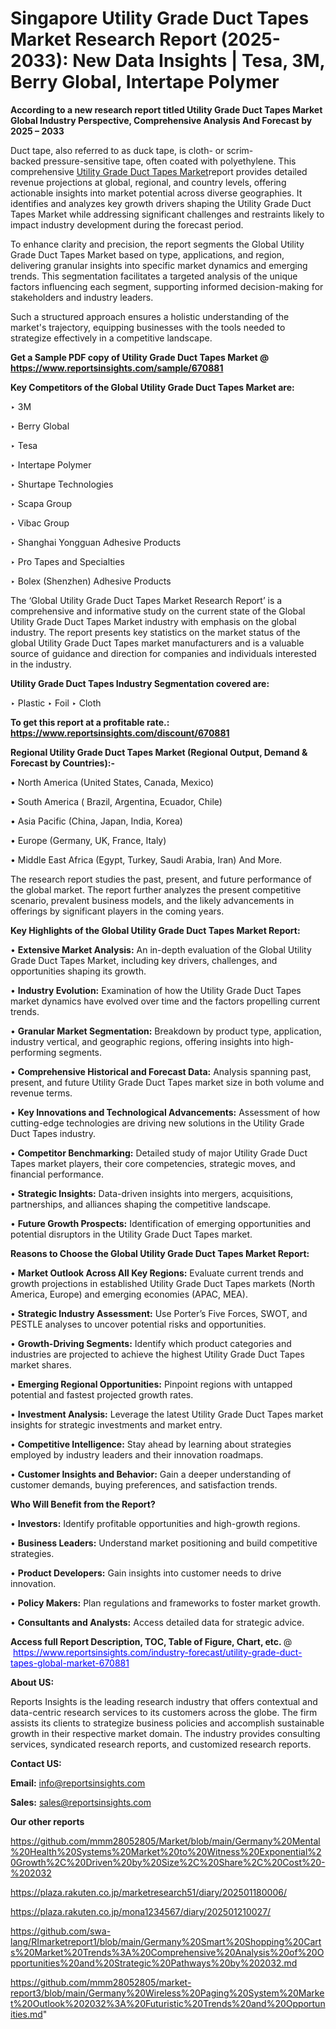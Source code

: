# Singapore Utility Grade Duct Tapes Market Research Report (2025-2033): New Data Insights | Tesa, 3M, Berry Global, Intertape Polymer

<strong>According to a new research report titled Utility Grade Duct Tapes Market Global Industry Perspective, Comprehensive Analysis And Forecast by 2025 – 2033</strong>

Duct tape, also referred to as duck tape, is cloth- or scrim-backed pressure-sensitive tape, often coated with polyethylene. This comprehensive <a href=https://www.reportsinsights.com/sample/670881>Utility Grade Duct Tapes Market</a>report provides detailed revenue projections at global, regional, and country levels, offering actionable insights into market potential across diverse geographies. It identifies and analyzes key growth drivers shaping the Utility Grade Duct Tapes Market while addressing significant challenges and restraints likely to impact industry development during the forecast period.

To enhance clarity and precision, the report segments the Global Utility Grade Duct Tapes Market based on type, applications, and region, delivering granular insights into specific market dynamics and emerging trends. This segmentation facilitates a targeted analysis of the unique factors influencing each segment, supporting informed decision-making for stakeholders and industry leaders.

Such a structured approach ensures a holistic understanding of the market's trajectory, equipping businesses with the tools needed to strategize effectively in a competitive landscape.

<strong>Get a Sample PDF copy of Utility Grade Duct Tapes Market </strong><strong>@<a href=https://www.reportsinsights.com/sample/670881 style=color:#0000ff;> https://www.reportsinsights.com/sample/670881</a></strong></font>

<strong>Key Competitors of the Global Utility Grade Duct Tapes Market are:</strong>

‣ 3M

‣ Berry Global

‣ Tesa

‣ Intertape Polymer

‣ Shurtape Technologies

‣ Scapa Group

‣ Vibac Group

‣ Shanghai Yongguan Adhesive Products

‣ Pro Tapes and Specialties

‣ Bolex (Shenzhen) Adhesive Products

The ‘Global Utility Grade Duct Tapes Market Research Report’ is a comprehensive and informative study on the current state of the Global Utility Grade Duct Tapes Market industry with emphasis on the global industry. The report presents key statistics on the market status of the global Utility Grade Duct Tapes market manufacturers and is a valuable source of guidance and direction for companies and individuals interested in the industry.

<strong>Utility Grade Duct Tapes Industry Segmentation covered are:</strong>

‣ Plastic
‣ Foil
‣ Cloth

<strong>To get this report at a profitable rate.: <a href=https://www.reportsinsights.com/discount/670881 style=color:#0000ff;>https://www.reportsinsights.com/discount/670881</a></strong></font>

<strong>Regional Utility Grade Duct Tapes Market (Regional Output, Demand &amp; Forecast by Countries):-</strong>

• North America (United States, Canada, Mexico)

• South America ( Brazil, Argentina, Ecuador, Chile)

• Asia Pacific (China, Japan, India, Korea)

• Europe (Germany, UK, France, Italy)

• Middle East Africa (Egypt, Turkey, Saudi Arabia, Iran) And More.

The research report studies the past, present, and future performance of the global market. The report further analyzes the present competitive scenario, prevalent business models, and the likely advancements in offerings by significant players in the coming years.

<strong>Key Highlights of the Global Utility Grade Duct Tapes Market Report:</strong>

• <strong>Extensive Market Analysis:</strong> An in-depth evaluation of the Global Utility Grade Duct Tapes Market, including key drivers, challenges, and opportunities shaping its growth.

• <strong>Industry Evolution:</strong> Examination of how the Utility Grade Duct Tapes market dynamics have evolved over time and the factors propelling current trends.

• <strong>Granular Market Segmentation:</strong> Breakdown by product type, application, industry vertical, and geographic regions, offering insights into high-performing segments.

• <strong>Comprehensive Historical and Forecast Data:</strong> Analysis spanning past, present, and future Utility Grade Duct Tapes market size in both volume and revenue terms.

• <strong>Key Innovations and Technological Advancements:</strong> Assessment of how cutting-edge technologies are driving new solutions in the Utility Grade Duct Tapes industry.

• <strong>Competitor Benchmarking:</strong> Detailed study of major Utility Grade Duct Tapes market players, their core competencies, strategic moves, and financial performance.

• <strong>Strategic Insights:</strong> Data-driven insights into mergers, acquisitions, partnerships, and alliances shaping the competitive landscape.

• <strong>Future Growth Prospects:</strong> Identification of emerging opportunities and potential disruptors in the Utility Grade Duct Tapes market.

<strong>Reasons to Choose the Global Utility Grade Duct Tapes Market Report:</strong>

• <strong>Market Outlook Across All Key Regions:</strong> Evaluate current trends and growth projections in established Utility Grade Duct Tapes markets (North America, Europe) and emerging economies (APAC, MEA).

• <strong>Strategic Industry Assessment:</strong> Use Porter’s Five Forces, SWOT, and PESTLE analyses to uncover potential risks and opportunities.

• <strong>Growth-Driving Segments:</strong> Identify which product categories and industries are projected to achieve the highest Utility Grade Duct Tapes market shares.

• <strong>Emerging Regional Opportunities:</strong> Pinpoint regions with untapped potential and fastest projected growth rates.

• <strong>Investment Analysis:</strong> Leverage the latest Utility Grade Duct Tapes market insights for strategic investments and market entry.

• <strong>Competitive Intelligence:</strong> Stay ahead by learning about strategies employed by industry leaders and their innovation roadmaps.

• <strong>Customer Insights and Behavior:</strong> Gain a deeper understanding of customer demands, buying preferences, and satisfaction trends.

<strong>Who Will Benefit from the Report?</strong>

• <strong>Investors:</strong> Identify profitable opportunities and high-growth regions.

• <strong>Business Leaders:</strong> Understand market positioning and build competitive strategies.

• <strong>Product Developers:</strong> Gain insights into customer needs to drive innovation.

• <strong>Policy Makers:</strong> Plan regulations and frameworks to foster market growth.

• <strong>Consultants and Analysts:</strong> Access detailed data for strategic advice.
</ul>
<strong>Access full Report Description, TOC, Table of Figure, Chart, etc. </strong>@  <a href=https://www.reportsinsights.com/industry-forecast/utility-grade-duct-tapes-global-market-670881 style=color:#0000ff;>https://www.reportsinsights.com/industry-forecast/utility-grade-duct-tapes-global-market-670881</a></font>

<strong><strong>About US</strong>:</strong>

Reports Insights is the leading research industry that offers contextual and data-centric research services to its customers across the globe. The firm assists its clients to strategize business policies and accomplish sustainable growth in their respective market domain. The industry provides consulting services, syndicated research reports, and customized research reports.

<strong>Contact US:</strong>

<p class=""""><b>Email:</b> <a href=mailto:info@reportsinsights.com>info@reportsinsights.com</a></p>
<p class=""""><b>Sales:</b> <a href=mailto:sales@reportsinsights.com>sales@reportsinsights.com</a></p>

<strong>Our other reports</strong>

<a href=https://github.com/mmm28052805/Market/blob/main/Germany%20Mental%20Health%20Systems%20Market%20to%20Witness%20Exponential%20Growth%2C%20Driven%20by%20Size%2C%20Share%2C%20Cost%20-%202032>https://github.com/mmm28052805/Market/blob/main/Germany%20Mental%20Health%20Systems%20Market%20to%20Witness%20Exponential%20Growth%2C%20Driven%20by%20Size%2C%20Share%2C%20Cost%20-%202032</a>

<a href=https://plaza.rakuten.co.jp/marketresearch51/diary/202501180006/>https://plaza.rakuten.co.jp/marketresearch51/diary/202501180006/</a>

<a href=https://plaza.rakuten.co.jp/mona1234567/diary/202501210027/>https://plaza.rakuten.co.jp/mona1234567/diary/202501210027/</a>

<a href=https://github.com/swa-lang/RImarketreport1/blob/main/Germany%20Smart%20Shopping%20Carts%20Market%20Trends%3A%20Comprehensive%20Analysis%20of%20Opportunities%20and%20Strategic%20Pathways%20by%202032.md>https://github.com/swa-lang/RImarketreport1/blob/main/Germany%20Smart%20Shopping%20Carts%20Market%20Trends%3A%20Comprehensive%20Analysis%20of%20Opportunities%20and%20Strategic%20Pathways%20by%202032.md</a>

<a href=https://github.com/mmm28052805/market-report3/blob/main/Germany%20Wireless%20Paging%20System%20Market%20Outlook%202032%3A%20Futuristic%20Trends%20and%20Opportunities.md>https://github.com/mmm28052805/market-report3/blob/main/Germany%20Wireless%20Paging%20System%20Market%20Outlook%202032%3A%20Futuristic%20Trends%20and%20Opportunities.md</a>"
